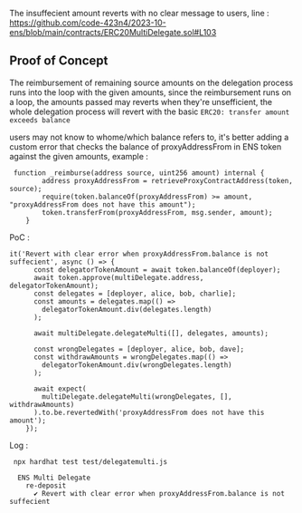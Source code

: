 
The insuffecient amount reverts with no clear message to users, line : https://github.com/code-423n4/2023-10-ens/blob/main/contracts/ERC20MultiDelegate.sol#L103


## Proof of Concept 
The reimbursement of remaining source amounts on the delegation process runs into the loop with the given amounts, since the reimbursement runs on a loop, the amounts passed may reverts when they're unsefficient,  the whole delegation process will revert with the basic `ERC20: transfer amount exceeds balance`

users may not know to whome/which balance refers to, it's better adding a custom error that checks the balance of proxyAddressFrom in ENS token against the given amounts, example :

```
 function _reimburse(address source, uint256 amount) internal {
        address proxyAddressFrom = retrieveProxyContractAddress(token, source);
        require(token.balanceOf(proxyAddressFrom) >= amount, "proxyAddressFrom does not have this amount");
        token.transferFrom(proxyAddressFrom, msg.sender, amount);
    }
```

PoC :

```
it('Revert with clear error when proxyAddressFrom.balance is not suffecient', async () => {
      const delegatorTokenAmount = await token.balanceOf(deployer);
      await token.approve(multiDelegate.address, delegatorTokenAmount);
      const delegates = [deployer, alice, bob, charlie];
      const amounts = delegates.map(() =>
        delegatorTokenAmount.div(delegates.length)
      );

      await multiDelegate.delegateMulti([], delegates, amounts);

      const wrongDelegates = [deployer, alice, bob, dave];
      const withdrawAmounts = wrongDelegates.map(() =>
        delegatorTokenAmount.div(wrongDelegates.length)
      );

      await expect(
        multiDelegate.delegateMulti(wrongDelegates, [], withdrawAmounts)
      ).to.be.revertedWith('proxyAddressFrom does not have this amount');
    });
```

Log :

```
 npx hardhat test test/delegatemulti.js

  ENS Multi Delegate
    re-deposit
      ✔ Revert with clear error when proxyAddressFrom.balance is not suffecient
```